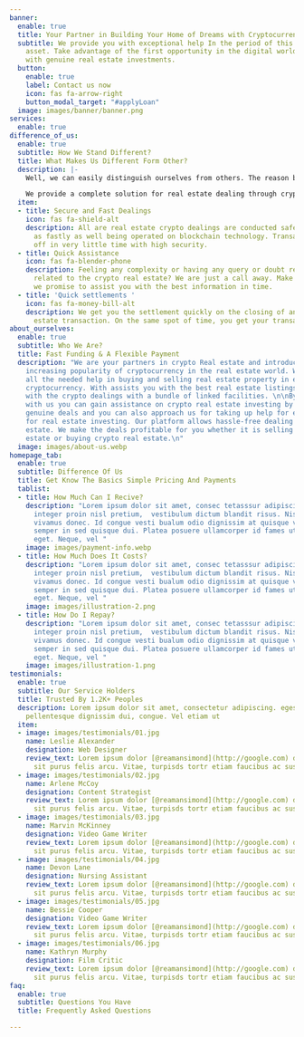 ```yaml
---
banner:
  enable: true
  title: Your Partner in Building Your Home of Dreams with Cryptocurrency
  subtitle: We provide you with exceptional help In the period of this new digital
    asset. Take advantage of the first opportunity in the digital world to interact
    with genuine real estate investments.
  button:
    enable: true
    label: Contact us now
    icon: fas fa-arrow-right
    button_modal_target: "#applyLoan"
  image: images/banner/banner.png
services:
  enable: true
difference_of_us:
  enable: true
  subtitle: How We Stand Different?
  title: What Makes Us Different Form Other?
  description: |-
    Well, we can easily distinguish ourselves from others. The reason behind this is our expertise and knowledge in terms of crypto real estate. Secure and profitable dealings are what we are known for. Not only this we make sure that you earn a good pool of profits from your transactions.

    We provide a complete solution for real estate dealing through cryptocurrency. We also assist you in gaining the equity loan, homeowners loan, and much more and put every possible effort to make your deal a successful one.
  item:
  - title: Secure and Fast Dealings
    icon: fas fa-shield-alt
    description: All are real estate crypto dealings are conducted safely as well
      as fastly as well being operated on blockchain technology. Transactions complete
      off in very little time with high security.
  - title: Quick Assistance
    icon: fas fa-blender-phone
    description: Feeling any complexity or having any query or doubt regarding anything
      related to the crypto real estate? We are just a call away. Make us a call and
      we promise to assist you with the best information in time.
  - title: 'Quick settlements '
    icon: fas fa-money-bill-alt
    description: We get you the settlement quickly on the closing of any crypto real
      estate transaction. On the same spot of time, you get your transaction completed.
about_ourselves:
  enable: true
  subtitle: Who We Are?
  title: Fast Funding & A Flexible Payment
  description: "We are your partners in crypto Real estate and introduce you to the
    increasing popularity of cryptocurrency in the real estate world. We assist with
    all the needed help in buying and selling real estate property in exchange for
    cryptocurrency. With assists you with the best real estate listings available
    with the crypto dealings with a bundle of linked facilities. \n\nBy connecting
    with us you can gain assistance on crypto real estate investing by investing in
    genuine deals and you can also approach us for taking up help for equity loans
    for real estate investing. Our platform allows hassle-free dealing in crypto real
    estate. We make the deals profitable for you whether it is selling crypto real
    estate or buying crypto real estate.\n"
  image: images/about-us.webp
homepage_tab:
  enable: true
  subtitle: Difference Of Us
  title: Get Know The Basics Simple Pricing And Payments
  tablist:
  - title: How Much Can I Recive?
    description: "Lorem ipsum dolor sit amet, consec tetasssur adipiscing elit. Tellus
      integer proin nisl pretium,  vestibulum dictum blandit risus. Nisl commodo\n\nturpis
      vivamus donec. Id congue vesti bualum odio dignissim at quisque viverra. Non
      semper in sed quisque dui. Platea posuere ullamcorper id fames ut sed urna cursus
      eget. Neque, vel "
    image: images/payment-info.webp
  - title: How Much Does It Costs?
    description: "Lorem ipsum dolor sit amet, consec tetasssur adipiscing elit. Tellus
      integer proin nisl pretium,  vestibulum dictum blandit risus. Nisl commodo\n\nturpis
      vivamus donec. Id congue vesti bualum odio dignissim at quisque viverra. Non
      semper in sed quisque dui. Platea posuere ullamcorper id fames ut sed urna cursus
      eget. Neque, vel "
    image: images/illustration-2.png
  - title: How Do I Repay?
    description: "Lorem ipsum dolor sit amet, consec tetasssur adipiscing elit. Tellus
      integer proin nisl pretium,  vestibulum dictum blandit risus. Nisl commodo\n\nturpis
      vivamus donec. Id congue vesti bualum odio dignissim at quisque viverra. Non
      semper in sed quisque dui. Platea posuere ullamcorper id fames ut sed urna cursus
      eget. Neque, vel "
    image: images/illustration-1.png
testimonials:
  enable: true
  subtitle: Our Service Holders
  title: Trusted By 1.2K+ Peoples
  description: Lorem ipsum dolor sit amet, consectetur adipiscing. egestas cursus
    pellentesque dignissim dui, congue. Vel etiam ut
  item:
  - image: images/testimonials/01.jpg
    name: Leslie Alexander
    designation: Web Designer
    review_text: Lorem ipsum dolor [@reamansimond](http://google.com) demina egestas
      sit purus felis arcu. Vitae, turpisds tortr etiam faucibus ac suspendisse.
  - image: images/testimonials/02.jpg
    name: Arlene McCoy
    designation: Content Strategist
    review_text: Lorem ipsum dolor [@reamansimond](http://google.com) demina egestas
      sit purus felis arcu. Vitae, turpisds tortr etiam faucibus ac suspendisse.
  - image: images/testimonials/03.jpg
    name: Marvin McKinney
    designation: Video Game Writer
    review_text: Lorem ipsum dolor [@reamansimond](http://google.com) demina egestas
      sit purus felis arcu. Vitae, turpisds tortr etiam faucibus ac suspendisse.
  - image: images/testimonials/04.jpg
    name: Devon Lane
    designation: Nursing Assistant
    review_text: Lorem ipsum dolor [@reamansimond](http://google.com) demina egestas
      sit purus felis arcu. Vitae, turpisds tortr etiam faucibus ac suspendisse.
  - image: images/testimonials/05.jpg
    name: Bessie Cooper
    designation: Video Game Writer
    review_text: Lorem ipsum dolor [@reamansimond](http://google.com) demina egestas
      sit purus felis arcu. Vitae, turpisds tortr etiam faucibus ac suspendisse.
  - image: images/testimonials/06.jpg
    name: Kathryn Murphy
    designation: Film Critic
    review_text: Lorem ipsum dolor [@reamansimond](http://google.com) demina egestas
      sit purus felis arcu. Vitae, turpisds tortr etiam faucibus ac suspendisse.
faq:
  enable: true
  subtitle: Questions You Have
  title: Frequently Asked Questions

---
```

